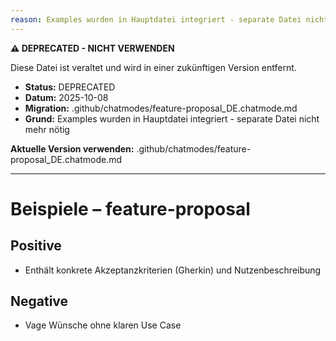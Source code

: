 ```yaml
---
reason: Examples wurden in Hauptdatei integriert - separate Datei nicht mehr nötig
---
```


**⚠️ DEPRECATED - NICHT VERWENDEN**

Diese Datei ist veraltet und wird in einer zukünftigen Version entfernt.

- **Status:** DEPRECATED
- **Datum:** 2025-10-08
- **Migration:** .github/chatmodes/feature-proposal_DE.chatmode.md
- **Grund:** Examples wurden in Hauptdatei integriert - separate Datei nicht mehr nötig

**Aktuelle Version verwenden:** .github/chatmodes/feature-proposal_DE.chatmode.md

---

# Beispiele – feature-proposal

## Positive
- Enthält konkrete Akzeptanzkriterien (Gherkin) und Nutzenbeschreibung

## Negative
- Vage Wünsche ohne klaren Use Case

